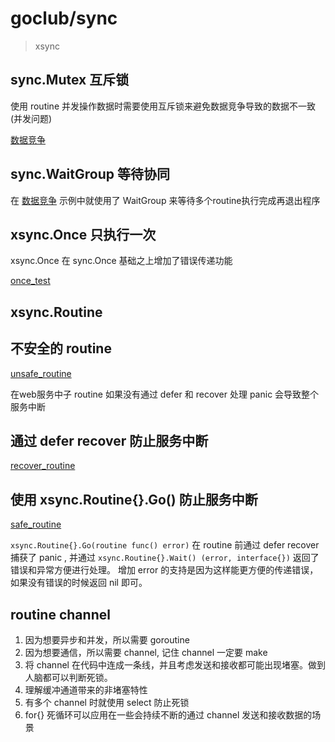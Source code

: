 # goclub/sync

> xsync

## sync.Mutex 互斥锁

使用 routine 并发操作数据时需要使用互斥锁来避免数据竞争导致的数据不一致(并发问题)

[数据竞争](./examples/internal/data_race/main.go?embed)

## sync.WaitGroup 等待协同

在 [数据竞争](./examples/internal/data_race/main.go?embed) 示例中就使用了 WaitGroup 来等待多个routine执行完成再退出程序

## xsync.Once 只执行一次

xsync.Once 在 sync.Once 基础之上增加了错误传递功能

[once_test](./once_test.go?embed)

## xsync.Routine

## 不安全的 routine

[unsafe_routine](examples/internal/unsafe_routine/main.go?embed)

在web服务中子 routine 如果没有通过 defer 和  recover 处理 panic 会导致整个服务中断

## 通过 defer recover 防止服务中断

[recover_routine](examples/internal/recover_routine/main.go?embed)

## 使用 xsync.Routine{}.Go() 防止服务中断

[safe_routine](examples/internal/safe_routine/main.go?embed)

`xsync.Routine{}.Go(routine func() error)` 在 routine 前通过 defer recover 捕获了 panic ,
并通过 `xsync.Routine{}.Wait() (error, interface{})` 返回了错误和异常方便进行处理。
增加 error 的支持是因为这样能更方便的传递错误，如果没有错误的时候返回 nil 即可。

## routine channel

1. 因为想要异步和并发，所以需要 goroutine
2. 因为想要通信，所以需要 channel, 记住 channel 一定要 make
3. 将 channel 在代码中连成一条线，并且考虑发送和接收都可能出现堵塞。做到人脑都可以判断死锁。
4. 理解缓冲通道带来的非堵塞特性
5. 有多个 channel 时就使用 select 防止死锁
6. for{} 死循环可以应用在一些会持续不断的通过 channel 发送和接收数据的场景
